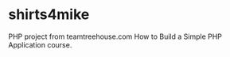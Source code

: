 shirts4mike
===========

PHP project from teamtreehouse.com How to Build a Simple PHP Application course.
